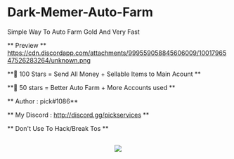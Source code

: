 # Dark-Memer-Auto-Farm
Simple Way To Auto Farm Gold And Very Fast

** Preview **
https://cdn.discordapp.com/attachments/999559058845606009/1001796547526283264/unknown.png

**🚀 100 Stars = Send All Money + Sellable Items to Main Acount  **

**🚀 50 stars = Better Auto Farm + More Accounts used **




** Author : pick#1086**

** My Discord : http://discord.gg/pickservices **

** Don't Use To Hack/Break Tos **

<h2 align="center">
<img src="https://readme-typing-svg.herokuapp.com?color=FFFFFF&center=true&size=22&lines=I'm Pick Owner Of This Bot + Join us Today For Cheap Followers"/>
</h2>
